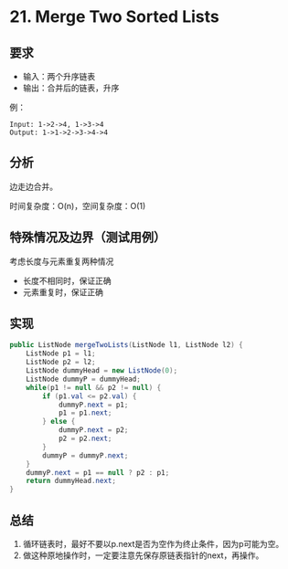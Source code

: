 # 21. Merge Two Sorted Lists

## 要求

- 输入：两个升序链表
- 输出：合并后的链表，升序


例：
```
Input: 1->2->4, 1->3->4
Output: 1->1->2->3->4->4
```
## 分析
边走边合并。

时间复杂度：O(n)，空间复杂度：O(1)

## 特殊情况及边界（测试用例）
考虑长度与元素重复两种情况
- 长度不相同时，保证正确
- 元素重复时，保证正确

## 实现

```java
public ListNode mergeTwoLists(ListNode l1, ListNode l2) {
    ListNode p1 = l1;
    ListNode p2 = l2;
    ListNode dummyHead = new ListNode(0);
    ListNode dummyP = dummyHead;
    while(p1 != null && p2 != null) {
        if (p1.val <= p2.val) {
            dummyP.next = p1;
            p1 = p1.next;
        } else {
            dummyP.next = p2;
            p2 = p2.next;
        }
        dummyP = dummyP.next;
    }
    dummyP.next = p1 == null ? p2 : p1;
    return dummyHead.next;
}
```

## 总结

1. 循环链表时，最好不要以p.next是否为空作为终止条件，因为p可能为空。
2. 做这种原地操作时，一定要注意先保存原链表指针的next，再操作。